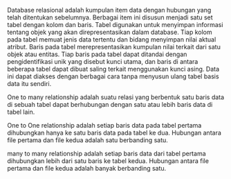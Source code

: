 Database relasional adalah kumpulan item data dengan hubungan yang telah ditentukan sebelumnya. Berbagai item ini disusun menjadi satu set tabel dengan kolom dan baris. Tabel digunakan untuk menyimpan informasi tentang objek yang akan direpresentasikan dalam database. Tiap kolom pada tabel memuat jenis data tertentu dan bidang menyimpan nilai aktual atribut. Baris pada tabel merepresentasikan kumpulan nilai terkait dari satu objek atau entitas. Tiap baris pada tabel dapat ditandai dengan pengidentifikasi unik yang disebut kunci utama, dan baris di antara beberapa tabel dapat dibuat saling terkait menggunakan kunci asing. Data ini dapat diakses dengan berbagai cara tanpa menyusun ulang tabel basis data itu sendiri.

One to many relationship adalah suatu relasi yang berbentuk satu baris data di sebuah tabel dapat berhubungan dengan satu atau lebih baris data di tabel lain.

One to One relationship adalah setiap baris data pada tabel pertama dihubungkan hanya ke satu baris data pada tabel ke dua. Hubungan antara file pertama dan file kedua adalah satu berbanding satu.

many to many relationship adalah setiap baris data dari tabel pertama dihubungkan lebih dari satu baris ke tabel kedua. Hubungan antara file pertama dan file kedua adalah banyak berbanding satu. 